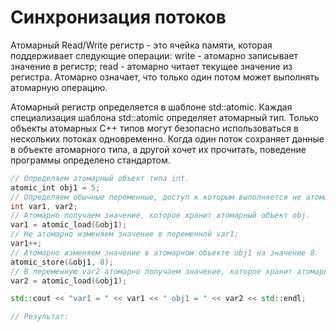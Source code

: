 # Синхронизация потоков  
Атомарный Read/Write регистр - это ячейка памяти, которая поддерживает следующие операции:
write - атомарно записывает значение в регистр;
read - атомарно читает текущее значение из регистра.
Атомарно означает, что только один потом может выполнять атомарную операцию.

Атомарный регистр определяется в шаблоне std::atomic. Каждая специализация шаблона std::atomic определяет атомарный тип. Только объекты атомарных С++ типов могут безопасно использоваться в нескольких потоках одновременно. Когда один поток сохраняет данные в объекте атомарного типа, а другой хочет их прочитать, поведение программы определено стандартом.

```c++
// Определяем атомарный объект типа int.
atomic_int obj1 = 5;
// Определяем обычные переменные, доступ к которым выполняется не атомарно.
int var1, var2;
// Атомарно получаем значение, которое хранит атомарный объект obj.
var1 = atomic_load(&obj1);
// Не атомарно изменяем значение в переменной var1;
var1++;
// Атомарно изменяем значение в атомарном объекте obj1 на значение 8.
atomic_store(&obj1, 8);
// В переменную var2 атомарно получаем значение, которое хранит атомарный объект obj.
var2 = atomic_load(&obj1);

std::cout << "var1 = " << var1 << " obj1 = " << var2 << std::endl;

// Результат:

```
